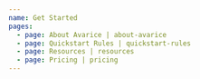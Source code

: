 ```yaml
---
name: Get Started
pages:
  - page: About Avarice | about-avarice
  - page: Quickstart Rules | quickstart-rules
  - page: Resources | resources
  - page: Pricing | pricing
---
```

